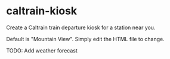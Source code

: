 caltrain-kiosk
==============

Create a Caltrain train departure kiosk for a station near you.

Default is "Mountain View".   Simply edit the HTML file to change.

TODO: Add weather forecast
